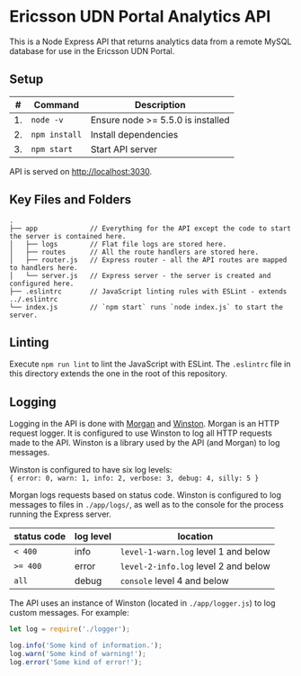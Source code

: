 # Ericsson UDN Portal Analytics API

This is a Node Express API that returns analytics data from a remote MySQL database for use in the Ericsson UDN Portal.

## Setup

| #  | Command       | Description                       |
|----|---------------|-----------------------------------|
| 1. | `node -v`     | Ensure node >= 5.5.0 is installed |
| 2. | `npm install` | Install dependencies              |
| 3. | `npm start`   | Start API server                  |

API is served on [http://localhost:3030](http://localhost:3030).


## Key Files and Folders
```
.
├── app             // Everything for the API except the code to start the server is contained here.
│   ├── logs        // Flat file logs are stored here.
│   ├── routes      // All the route handlers are stored here.
│   ├── router.js   // Express router - all the API routes are mapped to handlers here.
│   └── server.js   // Express server - the server is created and configured here.
├── .eslintrc       // JavaScript linting rules with ESLint - extends ../.eslintrc
└── index.js        // `npm start` runs `node index.js` to start the server.
```

## Linting
Execute `npm run lint` to lint the JavaScript with ESLint. The `.eslintrc` file in this directory extends the one in the root of this repository.

## Logging
Logging in the API is done with [Morgan](https://github.com/expressjs/morgan) and [Winston](https://github.com/winstonjs/winston). Morgan is an HTTP request logger. It is configured to use Winston to log all HTTP requests made to the API. Winston is a library used by the API (and Morgan) to log messages.

Winston is configured to have six log levels:  
`{ error: 0, warn: 1, info: 2, verbose: 3, debug: 4, silly: 5 }`

Morgan logs requests based on status code. Winston is configured to log messages to files in `./app/logs/`, as well as to the console for the process running the Express server.

| status code | log level | location                             |
|-------------|-----------|--------------------------------------|
| `< 400`     | info      | `level-1-warn.log` level 1 and below |
| `>= 400`    | error     | `level-2-info.log` level 2 and below |
| `all`       | debug     | `console` level 4 and below          |

The API uses an instance of Winston (located in `./app/logger.js`) to log custom messages. For example:

```js
let log = require('./logger');

log.info('Some kind of information.');
log.warn('Some kind of warning!');
log.error('Some kind of error!');
```
